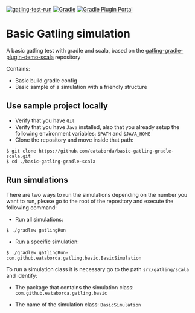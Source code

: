 [![gatling-test-run](https://github.com/eataborda/basic-gatling-gradle-scala/actions/workflows/performance-test-run.yml/badge.svg)](https://github.com/eataborda/basic-gatling-gradle-scala/actions/workflows/performance-test-run.yml)
[![Gradle](https://img.shields.io/badge/Gradle-7.4.2-blue)](https://gradle.org/releases/)
[![Gradle Plugin Portal](https://img.shields.io/badge/io.gatling.gradle-3.7.6.2-blue)](https://plugins.gradle.org/plugin/io.gatling.gradle/3.7.6.2)

# Basic Gatling simulation
A basic gatling test with gradle and scala, based on the [gatling-gradle-plugin-demo-scala](https://github.com/gatling/gatling-gradle-plugin-demo-scala) repository

Contains:
- Basic build.gradle config
- Basic sample of a simulation with a friendly structure

## Use sample project locally
- Verify that you have `Git`
- Verify that you have `Java` installed, also that you already setup the following environment variables: `$PATH` and `$JAVA_HOME`
- Clone the repository and move inside that path:
```shellscript
$ git clone https://github.com/eataborda/basic-gatling-gradle-scala.git
$ cd ./basic-gatling-gradle-scala
```

## Run simulations
There are two ways to run the simulations depending on the number you want to run, please go to the root of the repository and execute the following command:
- Run all simulations:
```
$ ./gradlew gatlingRun
```
- Run a specific simulation:
```
$ ./gradlew gatlingRun-com.github.eataborda.gatling.basic.BasicSimulation
```
To run a simulation class it is necessary go to the path `src/gatling/scala` and identify:

- The package that contains the simulation class: `com.github.eataborda.gatling.basic`

- The name of the simulation class: `BasicSimulation`